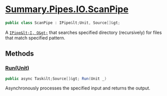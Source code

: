 # [Summary.Pipes.IO.ScanPipe](../src/Core/Pipes/IO/ScanPipe.cs#L6)
```cs
public class ScanPipe : IPipe&lt;Unit, Source[]&gt;
```

A [`IPipe&lt;I, O&gt;`](./Summary.Pipes.IPipe{I,O}.md) that searches specified directory (recursively) for files that match specified pattern.

## Methods
### [Run(Unit)](../src/Core/Pipes/IO/ScanPipe.cs#L9)
```cs
public async Task&lt;Source[]&gt; Run(Unit _)
```

Asynchronously processes the specified input and returns the output.

